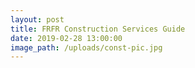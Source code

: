 ```yaml
---
layout: post
title: FRFR Construction Services Guide
date: 2019-02-28 13:00:00
image_path: /uploads/const-pic.jpg
---
```


